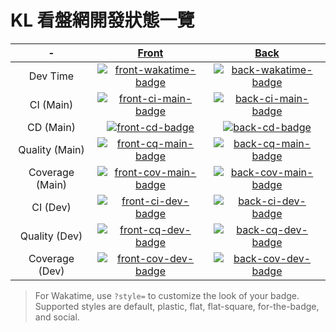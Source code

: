 # KL 看盤網開發狀態一覽

\-              | [Front][front-repo]                            | [Back][back-repo]
:-------------: | :--------------------------------------------: | :------------------------------------------:
Dev Time        | [![front-wakatime-badge]][front-wakatime-link] | [![back-wakatime-badge]][back-wakatime-link]
CI (Main)       | [![front-ci-main-badge]][front-ci-main-link]   | [![back-ci-main-badge]][back-ci-main-link]
CD (Main)       | [![front-cd-badge]][front-cd-link]             | [![back-cd-badge]][back-cd-link]
Quality (Main)  | [![front-cq-main-badge]][front-cq-main-link]   | [![back-cq-main-badge]][back-cq-main-link]
Coverage (Main) | [![front-cov-main-badge]][front-cov-main-link] | [![back-cov-main-badge]][back-cov-main-link]
CI (Dev)        | [![front-ci-dev-badge]][front-ci-dev-link]     | [![back-ci-dev-badge]][back-ci-dev-link]
Quality (Dev)   | [![front-cq-dev-badge]][front-cq-dev-link]     | [![back-cq-dev-badge]][back-cq-dev-link]
Coverage (Dev)  | [![front-cov-dev-badge]][front-cov-dev-link]   | [![back-cov-dev-badge]][back-cov-dev-link]

[front-repo]: https://github.com/RaenonX-Finance/kl-site-front
[front-wakatime-badge]: https://wakatime.com/badge/user/9c3313d2-5936-4c7c-a318-28510e725dae/project/51d1f092-3977-4ae8-a8f2-244ff63f0c12.svg
[front-wakatime-link]: https://wakatime.com/projects/kl-site-front
[front-ci-main-badge]: https://raenonx.visualstudio.com/KL-Site/_apis/build/status/KL%20Site%20Front%20(Build)?branchName=main
[front-ci-main-link]: https://raenonx.visualstudio.com/KL-Site/_build/latest?definitionId=3&branchName=main
[front-ci-dev-badge]: https://raenonx.visualstudio.com/KL-Site/_apis/build/status/KL%20Site%20Front%20(Build)?branchName=dev
[front-ci-dev-link]: https://raenonx.visualstudio.com/KL-Site/_build/latest?definitionId=3&branchName=dev
[front-cd-badge]: https://raenonx.vsrm.visualstudio.com/_apis/public/Release/badge/d551efdd-dd52-423e-9957-7a9f2a56119f/5/5
[front-cd-link]: https://raenonx.visualstudio.com/KL-Site/_release?definitionId=5
[front-cq-main-badge]: https://app.codacy.com/project/badge/Grade/940533a080fa4f78a338eaf72e147675?branch=main
[front-cq-main-link]: https://www.codacy.com/gh/RaenonX-Finance/kl-site-front/dashboard?branch=main
[front-cq-dev-badge]: https://app.codacy.com/project/badge/Grade/940533a080fa4f78a338eaf72e147675?branch=dev
[front-cq-dev-link]: https://www.codacy.com/gh/RaenonX-Finance/kl-site-front/dashboard?branch=dev
[front-cov-main-badge]: https://app.codacy.com/project/badge/Coverage/940533a080fa4f78a338eaf72e147675?branch=main
[front-cov-main-link]: https://www.codacy.com/gh/RaenonX-Finance/kl-site-front/dashboard?branch=main
[front-cov-dev-badge]: https://app.codacy.com/project/badge/Coverage/940533a080fa4f78a338eaf72e147675?branch=dev
[front-cov-dev-link]: https://www.codacy.com/gh/RaenonX-Finance/kl-site-front/dashboard?branch=dev

[back-repo]: https://github.com/RaenonX-Finance/kl-site-back
[back-wakatime-badge]: https://wakatime.com/badge/user/9c3313d2-5936-4c7c-a318-28510e725dae/project/ea4d372a-3cec-4be4-b480-645e7beaad0a.svg
[back-wakatime-link]: https://wakatime.com/projects/kl-site-back
[back-ci-main-badge]: https://raenonx.visualstudio.com/KL-Site/_apis/build/status/KL%20Site%20Back%20(Build)?branchName=main
[back-ci-main-link]: https://raenonx.visualstudio.com/KL-Site/_build/latest?definitionId=4&branchName=dev
[back-ci-dev-badge]: https://raenonx.visualstudio.com/KL-Site/_apis/build/status/KL%20Site%20Back%20(Build)?branchName=dev
[back-ci-dev-link]: https://raenonx.visualstudio.com/KL-Site/_build/latest?definitionId=4&branchName=dev
[back-cd-badge]: https://raenonx.vsrm.visualstudio.com/_apis/public/Release/badge/d551efdd-dd52-423e-9957-7a9f2a56119f/3/3
[back-cd-link]: https://raenonx.visualstudio.com/KL-Site/_release?definitionId=3
[back-cq-main-badge]: https://app.codacy.com/project/badge/Grade/81a94fbaf8de4a0ba8d162fcf806aac7?branch=main
[back-cq-main-link]: https://www.codacy.com/gh/RaenonX-Finance/kl-site-back/dashboard?branch=main
[back-cq-dev-badge]: https://app.codacy.com/project/badge/Grade/81a94fbaf8de4a0ba8d162fcf806aac7?branch=dev
[back-cq-dev-link]: https://www.codacy.com/gh/RaenonX-Finance/kl-site-back/dashboard?branch=dev
[back-cov-main-badge]: https://app.codacy.com/project/badge/Coverage/81a94fbaf8de4a0ba8d162fcf806aac7?branch=main
[back-cov-main-link]: https://www.codacy.com/gh/RaenonX-Finance/kl-site-back/dashboard?branch=main
[back-cov-dev-badge]: https://app.codacy.com/project/badge/Coverage/81a94fbaf8de4a0ba8d162fcf806aac7?branch=dev
[back-cov-dev-link]: https://www.codacy.com/gh/RaenonX-Finance/kl-site-back/dashboard?branch=dev

> For Wakatime, use `?style=` to customize the look of your badge. Supported styles are default, plastic, flat, flat-square, for-the-badge, and social.

